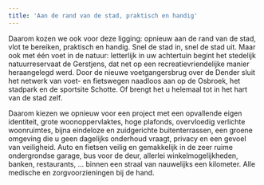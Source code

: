```yaml
---
title: 'Aan de rand van de stad, praktisch en handig'
---
```


Daarom kozen we ook voor deze ligging: opnieuw aan de rand van de stad, vlot te bereiken, praktisch en handig. Snel de stad in, snel de stad uit. Maar ook met één voet in de natuur: letterlijk in uw achtertuin begint het stedelijk natuurreservaat de Gerstjens, dat net op een recreatievriendelijke manier heraangelegd werd. Door de nieuwe voetgangersbrug over de Dender sluit het netwerk van voet- en fietswegen naadloos aan op de Osbroek, het stadpark en de sportsite Schotte. Of brengt het u helemaal tot in het hart van de stad zelf.

Daarom kiezen we opnieuw voor een project met een opvallende eigen identiteit, grote woonoppervlaktes, hoge plafonds, overvloedig verlichte woonruimtes, bijna eindeloze en zuidgerichte buitenterrassen, een groene omgeving die u geen dagelijks onderhoud vraagt, privacy en een gevoel van veiligheid. Auto en fietsen veilig en gemakkelijk in de zeer ruime ondergrondse garage, bus voor de deur, allerlei winkelmogelijkheden, banken, restaurants, … binnen een straal van nauwelijks een kilometer. Alle medische en zorgvoorzieningen bij de hand.